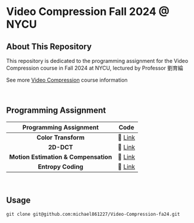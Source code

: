 # Video Compression Fall 2024 @ NYCU

## About This Repository

This repository is dedicated to the programming assignment for the Video Compression course in Fall 2024 at NYCU, lectured by Professor 劉育綸

See more [Video Compression](https://timetable.nycu.edu.tw/?r=main/crsoutline&Acy=113&Sem=1&CrsNo=535657&lang=zh-tw) course information

<!-- <BR>

## Lecture

| Lecture |                Description                 |
| :-----: | :----------------------------------------: |
|   L1    |         **_Course Introduction_**          |
|   L2    | **_Parallel and Distributed Programming_** |
|   L3    |    **_Parallel hardware and software_**    |
|   L4    |               **_Pthreads_**               |
|   L5    |                 **_MPI_**                  |
|   L6    |                 **_CUDA_**                 |
|   L7    |                **_OpenCL_**                | -->

<BR>

## Programming Assignment

|        Programming Assignment        |         Code          |
| :----------------------------------: | :-------------------: |
|         **Color Transform**          | :link: [Link](./HW1/) |
|              **2D-DCT**              | :link: [Link](./HW2/) |
| **Motion Estimation & Compensation** | :link: [Link](./HW3/) |
|          **Entropy Coding**          | :link: [Link](./HW4/) |

<Br>

## Usage

```shell=
git clone git@github.com:michael861227/Video-Compression-fa24.git
```
